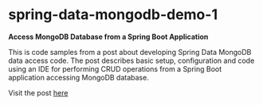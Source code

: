 # spring-data-mongodb-demo-1
**Access MongoDB Database from a Spring Boot Application**

This is code samples from a post about developing Spring Data MongoDB data access code. The post describes basic setup, configuration and code using an IDE for performing CRUD operations from a Spring Boot application accessing MongoDB database.

Visit the post [here](https://www.codementor.io/@prasadsaya/access-mongodb-database-from-a-spring-boot-application-17nwi5shuc)
